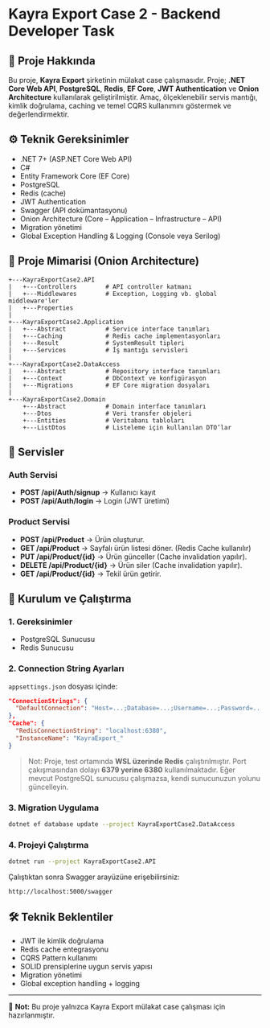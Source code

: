 # Kayra Export Case 2 - Backend Developer Task

## 📌 Proje Hakkında
Bu proje, **Kayra Export** şirketinin mülakat case çalışmasıdır. Proje; **.NET Core Web API**, **PostgreSQL**, **Redis**, **EF Core**, **JWT Authentication** ve **Onion Architecture** kullanılarak geliştirilmiştir. Amaç, ölçeklenebilir servis mantığı, kimlik doğrulama, caching ve temel CQRS kullanımını göstermek ve değerlendirmektir.

## ⚙️ Teknik Gereksinimler
- .NET 7+ (ASP.NET Core Web API)
- C#
- Entity Framework Core (EF Core)
- PostgreSQL
- Redis (cache)
- JWT Authentication
- Swagger (API dokümantasyonu)
- Onion Architecture (Core – Application – Infrastructure – API)
- Migration yönetimi
- Global Exception Handling & Logging (Console veya Serilog)

## 📂 Proje Mimarisi (Onion Architecture)
```
+---KayraExportCase2.API
|   +---Controllers        # API controller katmanı
|   +---Middlewares        # Exception, Logging vb. global middleware'ler
|   +---Properties
|
+---KayraExportCase2.Application
|   +---Abstract           # Service interface tanımları
|   +---Caching            # Redis cache implementasyonları
|   +---Result             # SystemResult tipleri
|   +---Services           # İş mantığı servisleri
|
+---KayraExportCase2.DataAccess
|   +---Abstract           # Repository interface tanımları
|   +---Context            # DbContext ve konfigürasyon
|   +---Migrations         # EF Core migration dosyaları
|
+---KayraExportCase2.Domain
    +---Abstract           # Domain interface tanımları
    +---Dtos               # Veri transfer objeleri
    +---Entities           # Veritabanı tabloları
    +---ListDtos           # Listeleme için kullanılan DTO’lar
```

## 🔑 Servisler

### Auth Servisi
- **POST /api/Auth/signup** → Kullanıcı kayıt
- **POST /api/Auth/login** → Login (JWT üretimi)

### Product Servisi
- **POST /api/Product** → Ürün oluşturur.
- **GET /api/Product** → Sayfalı ürün listesi döner. (Redis Cache kullanılır)
- **PUT /api/Product/{id}** → Ürün günceller (Cache invalidation yapılır).
- **DELETE /api/Product/{id}** → Ürün siler (Cache invalidation yapılır).
- **GET /api/Product/{id}** → Tekil ürün getirir.

## 🚀 Kurulum ve Çalıştırma

### 1. Gereksinimler
- PostgreSQL Sunucusu
- Redis Sunucusu

### 2. Connection String Ayarları
`appsettings.json` dosyası içinde:
```json
"ConnectionStrings": {
  "DefaultConnection": "Host=...;Database=...;Username=...;Password=...;"
},
"Cache": {
  "RedisConnectionString": "localhost:6380",
  "InstanceName": "KayraExport_"
}
```
> Not: Proje, test ortamında **WSL üzerinde Redis** çalıştırılmıştır. Port çakışmasından dolayı **6379 yerine 6380** kullanılmaktadır. Eğer mevcut PostgreSQL sunucusu çalışmazsa, kendi sunucunuzun yolunu güncelleyin.

### 3. Migration Uygulama
```bash
dotnet ef database update --project KayraExportCase2.DataAccess
```

### 4. Projeyi Çalıştırma
```bash
dotnet run --project KayraExportCase2.API
```
Çalıştıktan sonra Swagger arayüzüne erişebilirsiniz:
```
http://localhost:5000/swagger
```

## 🛠 Teknik Beklentiler
- JWT ile kimlik doğrulama
- Redis cache entegrasyonu
- CQRS Pattern kullanımı
- SOLID prensiplerine uygun servis yapısı
- Migration yönetimi
- Global exception handling + logging


---
📌 **Not:** Bu proje yalnızca Kayra Export mülakat case çalışması için hazırlanmıştır.
